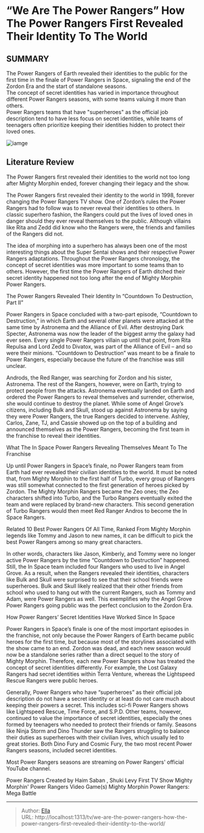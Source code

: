 # “We Are The Power Rangers” How The Power Rangers First Revealed Their Identity To The World


## SUMMARY 



The Power Rangers of Earth revealed their identities to the public for the first time in the finale of Power Rangers in Space, signaling the end of the Zordon Era and the start of standalone seasons.   
The concept of secret identities has varied in importance throughout different Power Rangers seasons, with some teams valuing it more than others.   
Power Rangers teams that have &#34;superheroes&#34; as the official job description tend to have less focus on secret identities, while teams of teenagers often prioritize keeping their identities hidden to protect their loved ones.  

![iamge](https://static1.srcdn.com/wordpress/wp-content/uploads/2024/01/howthepowerrangers_revealedthemselves.jpg)

## Literature Review
The Power Rangers first revealed their identities to the world not too long after Mighty Morphin ended, forever changing their legacy and the show.




The Power Rangers first revealed their identity to the world in 1998, forever changing the Power Rangers TV show. One of Zordon’s rules the Power Rangers had to follow was to never reveal their identities to others. In classic superhero fashion, the Rangers could put the lives of loved ones in danger should they ever reveal themselves to the public. Although villains like Rita and Zedd did know who the Rangers were, the friends and families of the Rangers did not.




The idea of morphing into a superhero has always been one of the most interesting things about the Super Sentai shows and their respective Power Rangers adaptations. Throughout the Power Rangers chronology, the concept of secret identities was more important to some teams than to others. However, the first time the Power Rangers of Earth ditched their secret identity happened not too long after the end of Mighty Morphin Power Rangers.


The Power Rangers Revealed Their Identity In “Countdown To Destruction, Part II” 
          

Power Rangers in Space concluded with a two-part episode, “Countdown to Destruction,” in which Earth and several other planets were attacked at the same time by Astronema and the Alliance of Evil. After destroying Dark Specter, Astronema was now the leader of the biggest army the galaxy had ever seen. Every single Power Rangers villain up until that point, from Rita Repulsa and Lord Zedd to Divatox, was part of the Alliance of Evil – and so were their minions. “Countdown to Destruction” was meant to be a finale to Power Rangers, especially because the future of the franchise was still unclear.




Androds, the Red Ranger, was searching for Zordon and his sister, Astronema. The rest of the Rangers, however, were on Earth, trying to protect people from the attacks. Astronema eventually landed on Earth and ordered the Power Rangers to reveal themselves and surrender, otherwise, she would continue to destroy the planet. While some of Angel Grove’s citizens, including Bulk and Skull, stood up against Astronema by saying they were Power Rangers, the true Rangers decided to intervene. Ashley, Carlos, Zane, TJ, and Cassie showed up on the top of a building and announced themselves as the Power Rangers, becoming the first team in the franchise to reveal their identities.



 What The In Space Power Rangers Revealing Themselves Meant To The Franchise 
          




Up until Power Rangers in Space’s finale, no Power Rangers team from Earth had ever revealed their civilian identities to the world. It must be noted that, from Mighty Morphin to the first half of Turbo, every group of Rangers was still somewhat connected to the first generation of heroes picked by Zordon. The Mighty Morphin Rangers became the Zeo ones; the Zeo characters shifted into Turbo, and the Turbo Rangers eventually exited the team and were replaced by brand-new characters. This second generation of Turbo Rangers would then meet Red Ranger Andros to become the In Space Rangers.

Related   10 Best Power Rangers Of All Time, Ranked   From Mighty Morphin legends like Tommy and Jason to new names, it can be difficult to pick the best Power Rangers among so many great characters.    

In other words, characters like Jason, Kimberly, and Tommy were no longer active Power Rangers by the time “Countdown to Destruction” happened. Still, the In Space team included four Rangers who used to live in Angel Grove. As a result, when the Rangers revealed their identities, characters like Bulk and Skull were surprised to see that their school friends were superheroes. Bulk and Skull likely realized that their other friends from school who used to hang out with the current Rangers, such as Tommy and Adam, were Power Rangers as well. This exemplifies why the Angel Grove Power Rangers going public was the perfect conclusion to the Zordon Era.



 How Power Rangers’ Secret Identities Have Worked Since In Space 
   

Power Rangers in Space’s finale is one of the most important episodes in the franchise, not only because the Power Rangers of Earth became public heroes for the first time, but because most of the storylines associated with the show came to an end. Zordon was dead, and each new season would now be a standalone series rather than a direct sequel to the story of Mighty Morphin. Therefore, each new Power Rangers show has treated the concept of secret identities differently. For example, the Lost Galaxy Rangers had secret identities within Terra Venture, whereas the Lightspeed Rescue Rangers were public heroes.

Generally, Power Rangers who have “superheroes” as their official job description do not have a secret identity or at least do not care much about keeping their powers a secret. This includes sci-fi Power Rangers shows like Lightspeed Rescue, Time Force, and S.P.D. Other teams, however, continued to value the importance of secret identities, especially the ones formed by teenagers who needed to protect their friends or family. Seasons like Ninja Storm and Dino Thunder saw the Rangers struggling to balance their duties as superheroes with their civilian lives, which usually led to great stories. Both Dino Fury and Cosmic Fury, the two most recent Power Rangers seasons, included secret identities.



Most Power Rangers seasons are streaming on Power Rangers&#39; official YouTube channel. 



Power Rangers   Created by   Haim Saban , Shuki Levy    First TV Show   Mighty Morphin&#39; Power Rangers    Video Game(s)   Mighty Morphin Power Rangers: Mega Battle       


---

> Author: [Ella](https://instagram.hk.cn/)  
> URL: http://localhost:1313/tv/we-are-the-power-rangers-how-the-power-rangers-first-revealed-their-identity-to-the-world/  

